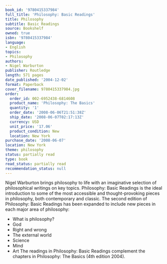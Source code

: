 ```yaml
---
book_id: '9780415337984'
full_title: 'Philosophy: Basic Readings'
title: Philosophy
subtitle: Basic Readings
source: Bookshelf
owned: true
isbn: '9780415337984'
language:
- English
topics:
- Philosophy
authors:
- Nigel Warburton
publisher: Routledge
length: 571 pages
date_published: '2004-12-02'
format: Paperback
cover_filename: 9780415337984.jpg
order:
  order_id: 002-6952438-6814608
  product_name: 'Philosophy: The Basics'
  quantity: '1'
  order_date: '2008-06-06T21:51:38Z'
  ship_date: '2008-06-07T02:17:13Z'
  currency: USD
  unit_price: '17.06'
  product_condition: New
  location: New York
purchase_date: '2008-06-07'
location: New York
theme: philosophy
status: partially read
type: book
read_status: partially read
recommendation_status: null
---
```

Nigel Warburton brings philosophy to life with an imaginative selection of philosophical writings on key topics. Philosophy: Basic Readings is the ideal introduction to some of the most accessible and thought-provoking pieces in philosophy, both contemporary and classic.
The second edition of Philosophy: Basic Readings has been expanded to include new pieces in each major area of philosophy:
- What is philosophy?
- God
- Right and wrong
- The external world
- Science
- Mind
- Art
The readings in Philosophy: Basic Readings complement the chapters in Philosophy: The Basics (4th edition 2004).
